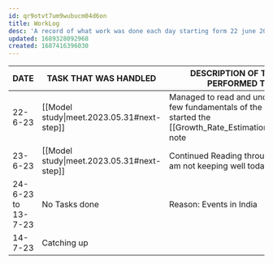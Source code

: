 ```yaml
---
id: qr9otvt7um9wubucm04d6on
title: WorkLog
desc: 'A record of what work was done each day starting form 22 june 2023'
updated: 1689328092968
created: 1687416396030
---
```

|DATE|TASK THAT WAS HANDLED| DESCRIPTION OF THE WORK PERFORMED TODAY|
|--|--|--|
|22-6-23| [[Model study\|meet.2023.05.31#next-step]]|Managed to read and understand the few fundamentals of the model and started the [[Growth_Rate_Estimation.GerstungLab]] note|
|23-6-23|[[Model study\|meet.2023.05.31#next-step]]|Continued Reading through the model. I am not keeping well today|
|24-6-23 to 13-7-23| No Tasks done | Reason: Events in India|
|14-7-23| Catching up|